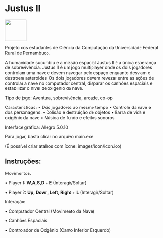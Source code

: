 # Justus II

<img src="https://github.com/Danielgol/Justus-II/blob/master/images/menu/logo.png?raw=true" width="70" height="70">

Projeto dos estudantes de Ciência da Computação da Universidade Federal Rural de Pernambuco.

A humanidade sucumbiu e a missão espacial Justus II é a única esperança de sobrevivência.
Justus II é um jogo multiplayer onde os dois jogadores controlam uma nave e devem navegar pelo espaço enquanto desviam e destroem asteroides.
Os dois jogadores devem revezar entre as ações de controlar a nave no computador central, disparar os canhões espaciais e estabilizar o nível de oxigênio da nave.

Tipo de jogo:  Aventura, sobrevivência, arcade, co-op


Características:
•	Dois jogadores ao mesmo tempo
•	Controle da nave e dos personagens.
•	Colisão e destruição de objetos
•	Barra de vida e oxigênio da nave
•	Música de fundo e efeitos sonoros


Interface gráfica: Allegro 5.0.10

Para jogar, basta clicar no arquivo main.exe

(É possível criar atalhos com ícone: images/icon/icon.ico)

## Instruções:

Movimentos:

• Player 1: **W,A,S,D** + **E** (Interagir/Soltar)

• Player 2: **Up, Down, Left, Right** + **L** (Interagir/Soltar)

Interação:

• Computador Central (Movimento da Nave)

• Canhões Espaciais

• Controlador de Oxigênio (Canto Inferior Esquerdo)

